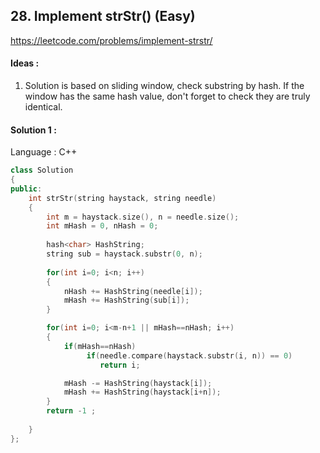 ## **28. Implement strStr() (Easy)** 

https://leetcode.com/problems/implement-strstr/



#### Ideas : 

1. Solution is based on sliding window, check substring by hash. If the window has the same hash value, don't forget to check they are truly identical.



#### Solution 1 :

Language : C++

```C++
class Solution 
{
public:
    int strStr(string haystack, string needle)
    {
        int m = haystack.size(), n = needle.size();
		int mHash = 0, nHash = 0;
        
        hash<char> HashString;
        string sub = haystack.substr(0, n);
        
        for(int i=0; i<n; i++)
        {
            nHash += HashString(needle[i]);
            mHash += HashString(sub[i]);
        }

        for(int i=0; i<m-n+1 || mHash==nHash; i++)
        {
            if(mHash==nHash)
                 if(needle.compare(haystack.substr(i, n)) == 0)
                    return i;  

            mHash -= HashString(haystack[i]);
            mHash += HashString(haystack[i+n]);
        }
        return -1 ;
        
    }
};
```
